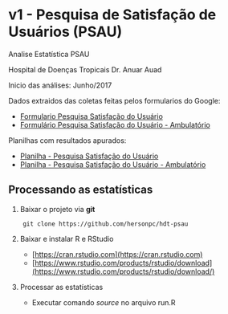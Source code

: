 # v1 - Pesquisa de Satisfação de Usuários (PSAU)

Analise Estatística PSAU

Hospital de Doenças Tropicais Dr. Anuar Auad

Inicio das análises: Junho/2017


Dados extraidos das coletas feitas pelos formularios do Google:  

 - [Formulario Pesquisa Satisfação do Usuário](https://docs.google.com/forms/d/e/1FAIpQLSfF-2XFPy2a_HhhoMRsiP60pnjIhlbnan6DdGA67lO9sEzPqQ/viewform)  
 - [Formulário Pesquisa Satisfação do Usuário - Ambulatório](https://docs.google.com/forms/d/e/1FAIpQLScv8quoGV5iGh6WY5M3klr6QtmfIYkeg6GfwUkOoMdIvMtfTw/viewform)  
 
 Planilhas com resultados apurados:  
  - [Planilha - Pesquisa Satisfação do Usuário](https://docs.google.com/spreadsheets/d/1R38ZhGubZsMR3LC5pPCmdvy857XnGIrga6RroxBZ3U0/pub?gid=1725198295)  
  - [Planilha - Pesquisa Satisfação do Usuário - Ambulatório](https://docs.google.com/spreadsheets/d/1Vq1QQUPtXRcqvOsB8pPHVKq9aLDTp5_4OBLT7N0yBl4/pub?gid=476331211)

## Processando as estatísticas

1. Baixar o projeto via **git**

  ```
      git clone https://github.com/hersonpc/hdt-psau
  ```
  
2. Baixar e instalar R e RStudio  
    * [https://cran.rstudio.com](https://cran.rstudio.com)
    * [https://www.rstudio.com/products/rstudio/download](https://www.rstudio.com/products/rstudio/download/)
  
3. Processar as estatísticas
    * Executar comando *source* no arquivo run.R